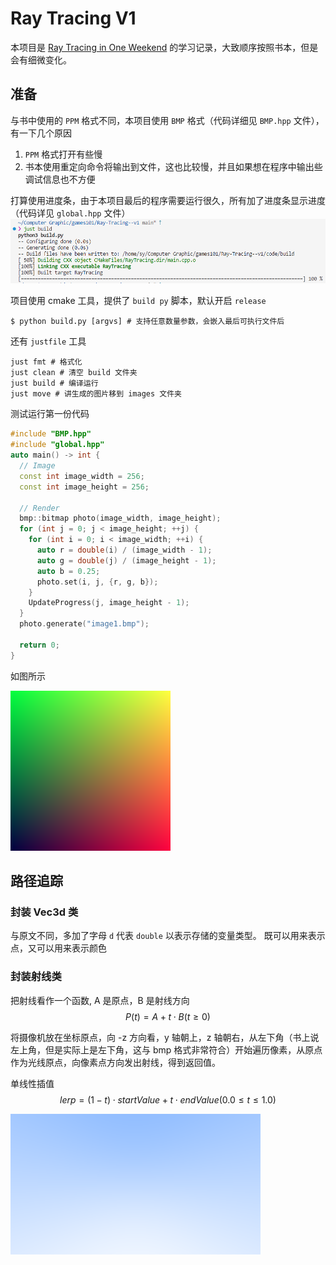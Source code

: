# Ray Tracing V1

本项目是 [Ray Tracing in One Weekend](https://raytracing.github.io/books/RayTracingInOneWeekend.html#diffusematerials/fixingshadowacne) 的学习记录，大致顺序按照书本，但是会有细微变化。

## 准备

与书中使用的 `PPM` 格式不同，本项目使用 `BMP` 格式（代码详细见 `BMP.hpp` 文件），有一下几个原因
1.  `PPM` 格式打开有些慢
2.  书本使用重定向命令将输出到文件，这也比较慢，并且如果想在程序中输出些调试信息也不方便

打算使用进度条，由于本项目最后的程序需要运行很久，所有加了进度条显示进度（代码详见 `global.hpp` 文件）
![Alt](images/progress.png)

项目使用 cmake 工具，提供了 `build py` 脚本，默认开启 `release`
```shell
$ python build.py [argvs] # 支持任意数量参数，会嵌入最后可执行文件后
```
还有 `justfile` 工具
```shell
just fmt # 格式化
just clean # 清空 build 文件夹
just build # 编译运行
just move # 讲生成的图片移到 images 文件夹
```
测试运行第一份代码
```cpp
#include "BMP.hpp"
#include "global.hpp"
auto main() -> int {
  // Image
  const int image_width = 256;
  const int image_height = 256;

  // Render
  bmp::bitmap photo(image_width, image_height);
  for (int j = 0; j < image_height; ++j) {
    for (int i = 0; i < image_width; ++i) {
      auto r = double(i) / (image_width - 1);
      auto g = double(j) / (image_height - 1);
      auto b = 0.25;
      photo.set(i, j, {r, g, b});
    }
    UpdateProgress(j, image_height - 1);
  }
  photo.generate("image1.bmp");

  return 0;
}
```
如图所示

![Alt](images/image1.bmp)


## 路径追踪

### 封装 Vec3d 类

与原文不同，多加了字母 `d` 代表 `double` 以表示存储的变量类型。
既可以用来表示点，又可以用来表示颜色

### 封装射线类

把射线看作一个函数, A 是原点，B 是射线方向
$$
P(t) = A + t \cdot B (t \ge 0)
$$

将摄像机放在坐标原点，向 -z 方向看，y 轴朝上，z 轴朝右，从左下角（书上说左上角，但是实际上是左下角，这与 bmp 格式非常符合）开始遍历像素，从原点作为光线原点，向像素点方向发出射线，得到返回值。

单线性插值
$$
lerp = (1 - t) \cdot startValue + t \cdot endValue (0.0 \leqslant t \leqslant 1.0)
$$

![Alt](images/image2.bmp)


